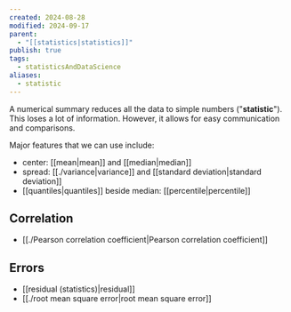 ```yaml
---
created: 2024-08-28
modified: 2024-09-17
parent:
  - "[[statistics|statistics]]"
publish: true
tags:
  - statisticsAndDataScience
aliases:
  - statistic
---
```

A numerical summary reduces all the data to simple numbers ("**statistic**"). This loses a lot of information. However, it allows for easy communication and comparisons.

Major features that we can use include:
- center: [[mean|mean]] and [[median|median]]
- spread: [[./variance|variance]] and [[standard deviation|standard deviation]]
- [[quantiles|quantiles]] beside median: [[percentile|percentile]]

## Correlation
- [[./Pearson correlation coefficient|Pearson correlation coefficient]]

## Errors
- [[residual (statistics)|residual]]
- [[./root mean square error|root mean square error]]